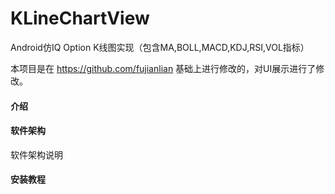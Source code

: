 # KLineChartView

Android仿IQ Option K线图实现（包含MA,BOLL,MACD,KDJ,RSI,VOL指标）

本项目是在 https://github.com/fujianlian 基础上进行修改的，对UI展示进行了修改。

#### 介绍


#### 软件架构
软件架构说明


#### 安装教程

